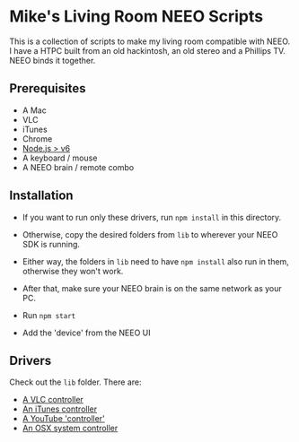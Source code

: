 # Mike's Living Room NEEO Scripts
This is a collection of scripts to make my living room compatible with NEEO. I have a HTPC built from an old hackintosh, an old stereo and a Phillips TV. NEEO binds it together.

## Prerequisites
* A Mac
* VLC
* iTunes
* Chrome
* [Node.js > v6](http://nodejs.org)
* A keyboard / mouse
* A NEEO brain / remote combo

## Installation
* If you want to run only these drivers, run `npm install` in this directory.
* Otherwise, copy the desired folders from `lib` to wherever your NEEO SDK is running.
* Either way, the folders in `lib` need to have `npm install` also run in them, otherwise they won't work.

* After that, make sure your NEEO brain is on the same network as your PC. 
* Run `npm start`
* Add the 'device' from the NEEO UI
 
## Drivers
Check out the `lib` folder. There are:
* [A VLC controller](https://github.com/ghettosoak/mikes-living-room/tree/master/lib/vlc)
* [An iTunes controller](https://github.com/ghettosoak/mikes-living-room/tree/master/lib/OSXitunes)
* [A YouTube 'controller'](https://github.com/ghettosoak/mikes-living-room/tree/master/lib/youtubeViaChrome)
* [An OSX system controller](https://github.com/ghettosoak/mikes-living-room/tree/master/lib/OSXsystem)